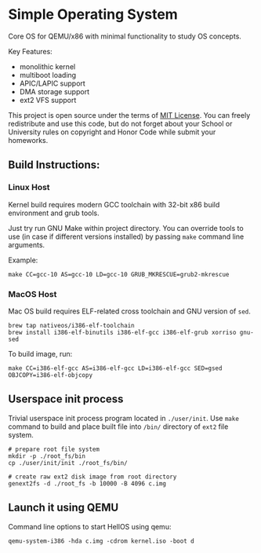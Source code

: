 # Simple Operating System

Core OS for QEMU/x86 with minimal functionality to study OS concepts. 

Key Features:

- monolithic kernel
- multiboot loading
- APIC/LAPIC support
- DMA storage support
- ext2 VFS support

This project is open source under the terms of [MIT License](./LICENSE). You can freely redistribute and use this code, but do not forget about your School or University rules on copyright and Honor Code while submit your homeworks.

## Build Instructions:

### Linux Host

Kernel build requires modern GCC toolchain with 32-bit x86 build environment
and grub tools.

Just try run GNU Make within project directory. You can override tools to use
(in case if different versions installed) by passing `make` command line
arguments.

Example:

```
make CC=gcc-10 AS=gcc-10 LD=gcc-10 GRUB_MKRESCUE=grub2-mkrescue
```

### MacOS Host

Mac OS build requires ELF-related cross toolchain and GNU version of `sed`.

```
brew tap nativeos/i386-elf-toolchain 
brew install i386-elf-binutils i386-elf-gcc i386-elf-grub xorriso gnu-sed
```

To build image, run:

```
make CC=i386-elf-gcc AS=i386-elf-gcc LD=i386-elf-gcc SED=gsed OBJCOPY=i386-elf-objcopy
```

## Userspace init process

Trivial userspace init process program located in `./user/init`. Use `make` command to build and place built file into `/bin/` directory of `ext2` file system.

```
# prepare root file system
mkdir -p ./root_fs/bin
cp ./user/init/init ./root_fs/bin/

# create raw ext2 disk image from root directory
genext2fs -d ./root_fs -b 10000 -B 4096 c.img
```

## Launch it using QEMU

Command line options to start HellOS using qemu:

```
qemu-system-i386 -hda c.img -cdrom kernel.iso -boot d
```

